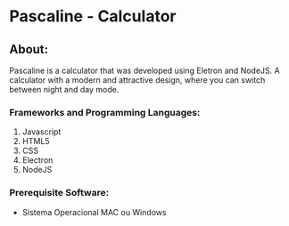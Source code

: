 # Pascaline - Calculator 


## About:

Pascaline is a calculator that was developed using Eletron and NodeJS. A calculator with a modern and attractive design, where you can switch between night and day mode.

### Frameworks and Programming Languages:

1. Javascript
2. HTML5
3. CSS
4. Electron
5. NodeJS

### Prerequisite Software:

* Sistema Operacional MAC ou Windows
